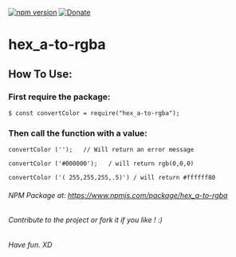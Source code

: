 [![npm version](https://badge.fury.io/js/hex_a-to-rgba.svg)](https://badge.fury.io/js/hex_a-to-rgba)
[![Donate](https://img.shields.io/badge/Donate-PayPal-green.svg)](paypal.me/SamirJouni)

# hex_a-to-rgba

## How To Use:

### First require the package:

```
$ const convertColor = require("hex_a-to-rgba");
```

### Then call the function with a value:

```
convertColor ('');   // Will return an error message

convertColor ('#000000');   / will return rgb(0,0,0)

convertColor ('( 255,255,255,.5)') / will return #ffffff80

```





###### NPM Package at: https://www.npmjs.com/package/hex_a-to-rgba

###### Contribute to the project or fork it if you like ! :)

###### Have fun. XD
